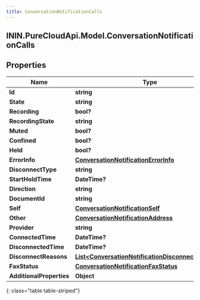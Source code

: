 ```yaml
---
title: ConversationNotificationCalls
---
```

## ININ.PureCloudApi.Model.ConversationNotificationCalls

## Properties

|Name | Type | Description | Notes|
|------------ | ------------- | ------------- | -------------|
| **Id** | **string** |  | [optional] |
| **State** | **string** |  | [optional] |
| **Recording** | **bool?** |  | [optional] |
| **RecordingState** | **string** |  | [optional] |
| **Muted** | **bool?** |  | [optional] |
| **Confined** | **bool?** |  | [optional] |
| **Held** | **bool?** |  | [optional] |
| **ErrorInfo** | [**ConversationNotificationErrorInfo**](ConversationNotificationErrorInfo.html) |  | [optional] |
| **DisconnectType** | **string** |  | [optional] |
| **StartHoldTime** | **DateTime?** |  | [optional] |
| **Direction** | **string** |  | [optional] |
| **DocumentId** | **string** |  | [optional] |
| **Self** | [**ConversationNotificationSelf**](ConversationNotificationSelf.html) |  | [optional] |
| **Other** | [**ConversationNotificationAddress**](ConversationNotificationAddress.html) |  | [optional] |
| **Provider** | **string** |  | [optional] |
| **ConnectedTime** | **DateTime?** |  | [optional] |
| **DisconnectedTime** | **DateTime?** |  | [optional] |
| **DisconnectReasons** | [**List&lt;ConversationNotificationDisconnectReasons&gt;**](ConversationNotificationDisconnectReasons.html) |  | [optional] |
| **FaxStatus** | [**ConversationNotificationFaxStatus**](ConversationNotificationFaxStatus.html) |  | [optional] |
| **AdditionalProperties** | **Object** |  | [optional] |
{: class="table table-striped"}


